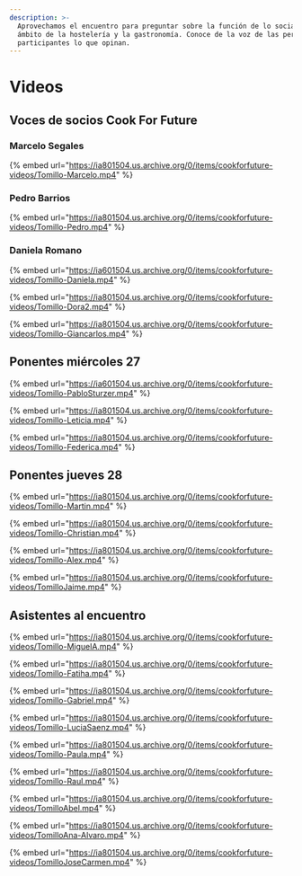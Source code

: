 ```yaml
---
description: >-
  Aprovechamos el encuentro para preguntar sobre la función de lo social en el
  ámbito de la hostelería y la gastronomía. Conoce de la voz de las personas
  participantes lo que opinan.
---
```


# Videos

## Voces de socios Cook For Future

### Marcelo Segales

{% embed url="https://ia801504.us.archive.org/0/items/cookforfuture-videos/Tomillo-Marcelo.mp4" %}

### Pedro Barrios

{% embed url="https://ia801504.us.archive.org/0/items/cookforfuture-videos/Tomillo-Pedro.mp4" %}

### Daniela Romano

{% embed url="https://ia601504.us.archive.org/0/items/cookforfuture-videos/Tomillo-Daniela.mp4" %}



{% embed url="https://ia801504.us.archive.org/0/items/cookforfuture-videos/Tomillo-Dora2.mp4" %}



{% embed url="https://ia801504.us.archive.org/0/items/cookforfuture-videos/Tomillo-Giancarlos.mp4" %}



## Ponentes miércoles 27

{% embed url="https://ia601504.us.archive.org/0/items/cookforfuture-videos/Tomillo-PabloSturzer.mp4" %}



{% embed url="https://ia801504.us.archive.org/0/items/cookforfuture-videos/Tomillo-Leticia.mp4" %}



{% embed url="https://ia801504.us.archive.org/0/items/cookforfuture-videos/Tomillo-Federica.mp4" %}



## Ponentes jueves 28

{% embed url="https://ia801504.us.archive.org/0/items/cookforfuture-videos/Tomillo-Martin.mp4" %}



{% embed url="https://ia801504.us.archive.org/0/items/cookforfuture-videos/Tomillo-Christian.mp4" %}



{% embed url="https://ia801504.us.archive.org/0/items/cookforfuture-videos/Tomillo-Alex.mp4" %}



{% embed url="https://ia801504.us.archive.org/0/items/cookforfuture-videos/TomilloJaime.mp4" %}



## Asistentes al encuentro

{% embed url="https://ia801504.us.archive.org/0/items/cookforfuture-videos/Tomillo-MiguelA.mp4" %}



{% embed url="https://ia801504.us.archive.org/0/items/cookforfuture-videos/Tomillo-Fatiha.mp4" %}



{% embed url="https://ia801504.us.archive.org/0/items/cookforfuture-videos/Tomillo-Gabriel.mp4" %}



{% embed url="https://ia801504.us.archive.org/0/items/cookforfuture-videos/Tomillo-LuciaSaenz.mp4" %}



{% embed url="https://ia801504.us.archive.org/0/items/cookforfuture-videos/Tomillo-Paula.mp4" %}



{% embed url="https://ia801504.us.archive.org/0/items/cookforfuture-videos/Tomillo-Raul.mp4" %}



{% embed url="https://ia801504.us.archive.org/0/items/cookforfuture-videos/TomilloAbel.mp4" %}



{% embed url="https://ia801504.us.archive.org/0/items/cookforfuture-videos/TomilloAna-Alvaro.mp4" %}



{% embed url="https://ia801504.us.archive.org/0/items/cookforfuture-videos/TomilloJoseCarmen.mp4" %}



